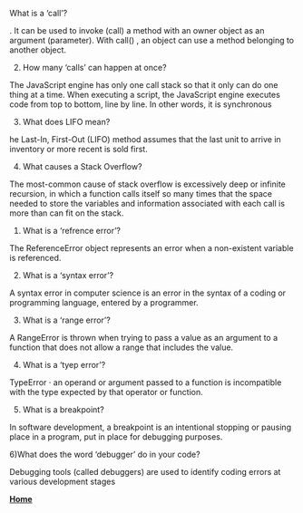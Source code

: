 What is a ‘call’?

. It can be used to invoke (call) a method with an owner object as an argument (parameter). With call() , an object can use a method belonging to another object.

2) How many ‘calls’ can happen at once?

The JavaScript engine has only one call stack so that it only can do one thing at a time. When executing a script, the JavaScript engine executes code from top to bottom, line by line. In other words, it is synchronous

3) What does LIFO mean?

he Last-In, First-Out (LIFO) method assumes that the last unit to arrive in inventory or more recent is sold first. 

4) What causes a Stack Overflow?

The most-common cause of stack overflow is excessively deep or infinite recursion, in which a function calls itself so many times that the space needed to store the variables and information associated with each call is more than can fit on the stack.

1) What is a ‘refrence error’?

The ReferenceError object represents an error when a non-existent variable is referenced.

2) What is a ‘syntax error’?

A syntax error in computer science is an error in the syntax of a coding or programming language, entered by a programmer.

3) What is a ‘range error’?

A RangeError is thrown when trying to pass a value as an argument to a function that does not allow a range that includes the value.

4) What is a ‘tyep error’?

TypeError · an operand or argument passed to a function is incompatible with the type expected by that operator or function.

5) What is a breakpoint?

In software development, a breakpoint is an intentional stopping or pausing place in a program, put in place for debugging purposes.

6)What does the word ‘debugger’ do in your code?

Debugging tools (called debuggers) are used to identify coding errors at various development stages


[**Home**](https://rushabhjsoni.github.io/reading-notes/)